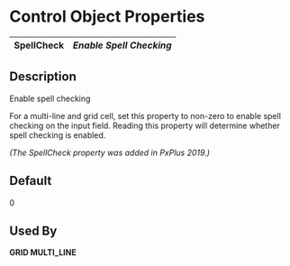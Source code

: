 # Control Object Properties

**SpellCheck** |  **_Enable Spell Checking_**  
---|---  
  
## Description

Enable spell checking

For a multi-line and grid cell, set this property to non-zero to enable spell checking on the input field. Reading this property will determine whether spell checking is enabled.

_(The SpellCheck property was added in PxPlus 2019.)_

## Default

0

## Used By

**GRID MULTI_LINE**
